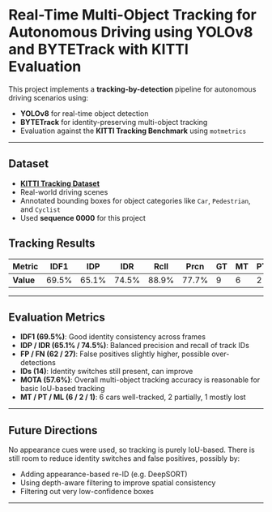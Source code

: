 # Real-Time Multi-Object Tracking for Autonomous Driving using YOLOv8 and BYTETrack with KITTI Evaluation

This project implements a **tracking-by-detection** pipeline for autonomous driving scenarios using:

- **YOLOv8** for real-time object detection
- **BYTETrack** for identity-preserving multi-object tracking
- Evaluation against the **KITTI Tracking Benchmark** using `motmetrics`

---

## Dataset

- **[KITTI Tracking Dataset](http://www.cvlibs.net/datasets/kitti/eval_tracking.php)**
- Real-world driving scenes
- Annotated bounding boxes for object categories like `Car`, `Pedestrian`, and `Cyclist`
- Used **sequence 0000** for this project


## Tracking Results

| **Metric** | IDF1 |  IDP  | IDR |  Rcll | Prcn | GT | MT | PT | ML | FP | FN | IDs | FM  | MOTA | MOTP | IDt | IDa | IDm|
|------------|------|-------|-----|-------|------|----|----|----|----|----|----|-----|-----|------|------|-----|-----|----|
| **Value** |69.5% | 65.1% |74.5% |88.9%| 77.7%|  9 |  6|   2  | 1  | 62|  27 |  14 |  6  | 57.6% | 0.247 |12  | 5 |   3|

---
## Evaluation Metrics
- **IDF1 (69.5%)**: Good identity consistency across frames
- **IDP / IDR (65.1% / 74.5%)**: Balanced precision and recall of track IDs
- **FP / FN (62 / 27)**: False positives slightly higher, possible over-detections
- **IDs (14)**: Identity switches still present, can improve
- **MOTA (57.6%)**: Overall multi-object tracking accuracy is reasonable for basic IoU-based tracking
- **MT / PT / ML (6 / 2 / 1)**: 6 cars well-tracked, 2 partially, 1 mostly lost
---
## Future Directions
No appearance cues were used, so tracking is purely IoU-based. There is still room to reduce identity switches and false positives, possibly by:

- Adding appearance-based re-ID (e.g. DeepSORT)
- Using depth-aware filtering to improve spatial consistency
- Filtering out very low-confidence boxes

---
